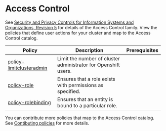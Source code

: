 # Access Control

See [Security and Privacy Controls for Information Systems and Organizations, Revision 5](https://csrc.nist.gov/projects/cprt/catalog#/cprt/framework/version/SP_800_53_5_1_0/home?element=AC) for details of the Access Control family. View the policies that define user actions for your cluster and map to the Access Control catalog.

Policy  | Description | Prerequisites
------- | ----------- | -------------
[policy-limitclusteradmin](../AC-Access-Control/policy-limitclusteradmin.yaml) | Limit the number of cluster administrator for Openshift users. |
[policy-role](../AC-Access-Control/policy-role.yaml) | Ensures that a role exists with permissions as specified. |
[policy-rolebinding](../AC-Access-Control/policy-rolebinding.yaml) | Ensures that an entity is bound to a particular role. |


You can contribute more policies that map to the Access Control catalog. See [Contibuting policies](https://github.com/open-cluster-management-io/policy-collection/blob/main/docs/CONTRIBUTING.md) for more details.
